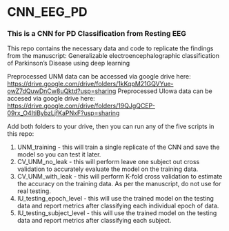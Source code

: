# CNN_EEG_PD

### This is a CNN for PD Classification from Resting EEG

This repo contains the necessary data and code to replicate the findings from the manuscript: Generalizable electroencephalographic classification of Parkinson’s Disease using deep learning

Preprocessed UNM data can be accessed via google drive here: https://drive.google.com/drive/folders/1kKqpM21GQVYue-owZ7dQuwDnCw8uQktd?usp=sharing
Preprocessed UIowa data can be accesed via google drive here: https://drive.google.com/drive/folders/19QJgQCEP-09rx_O4ItiBybzLjfKaPNxF?usp=sharing

Add both folders to your drive, then you can run any of the five scripts in this repo:

1. UNM_training - this will train a single replicate of the CNN and save the model so you can test it later.
2. CV_UNM_no_leak - this will perform leave one subject out cross validation to accurately evaluate the model on the training data.
3. CV_UNM_with_leak - this will perform K-fold cross validation to estimate the accuracy on the training data. As per the manuscript, do not use for real testing.
4. IU_testing_epoch_level - this will use the trained model on the testing data and report metrics after classifying each individual epoch of data.
5. IU_testing_subject_level - this will use the trained model on the testing data and report metrics after classifying each subject. 


